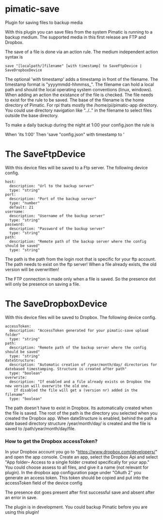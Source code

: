 # pimatic-save
Plugin for saving files to backup media

With this plugin you can save files from the system Pimatic is running to a backup medium. The supported media in this first release are FTP and Dropbox.

The save of a file is done via an action rule. The medium independent action syntax is
```
save "[localpath/]filename" [with timestamp] to SaveFtpDevice | SaveDropboxDevice
```

The optional 'with timestamp' adds a timestamp in front of the filename.
The timestamp format is "yyyymmdd-hhmmss_".
The filename can hold a local path and should the local operating system conventions (linux, windows). When adding an action the existance of the file is checked. The file needs to exist for the rule to be saved.
The base of the filename is the home directory of Pimatic. For rpi thats mostly the /home/pi/pimatic-app directory. You could use directory navigation like "../.." in the filename to select files outside the base directory.

To make a daily backup during the night at 1:00 your config.json the rule is

When 'its 1:00' Then 'save "config.json" with timestamp to <your FtpOrDropbox Device>'

# The SaveFtpDevice

With this device files will be saved to a Ftp server.
The following device config.

```
host:
  description: "Url to the backup server"
  type: "string"
port:
  description: "Port of the backup server"
  type: "number"
  default: 21
username:
  description: "Username of the backup server"
  type: "string"
password:
  description: "Password of the backup server"
  type: "string"
path:
  description: "Remote path of the backup server where the config should be saved"
  type: "string"
```

The path is the path from the login root that is specific for your ftp account. The path needs to exist on the ftp server! When a file already exists, the old version will be overwritten!

The FTP connection is made only when a file is saved. So the presence dot will only be presence on saving a file.

# The SaveDropboxDevice

With this device files will be saved to Dropbox.
The following device config.

```
accessToken:
  description: "AccessToken generated for your pimatic-save upload folder"
  type: "string"
path:
  description: "Remote path of the backup server where the config should be saved"
  type: "string"
dateStructure:
  description: "Automatic creation of /year/month/day/ directories for datebased timestamping. Structure is created after path"
  type: "boolean"
overwrite:
  description: "If enabled and a file already exists on Dropbox the new version will overwrite the old one.
    If disabled the file will get a (version nr) added in the filename"
  type: "boolean"
```

The path doesn't have to exist in Dropbox. Its automatically created when the file is saved. The root of the path is the directory you selected when you created the Dropbox app. When dateStructure is enabled, behind the path a date based directory structure /year/month/day/ is created and the file is saved to /path/year/month/day/file.

### How to get the Dropbox accessToken?

In your Dropbox account you go to "https://www.dropbox.com/developers/" and open the app console. Create an app, select the Dropbox Api and select "App folder– Access to a single folder created specifically for your app." You could choose assess to all files, and give it a name (not relevant for plugin).
In the dropbox app configuration page under "OAuth 2" you generate an access token. This token should be copied and put into the accessToken field of the device config

The presence dot goes present after first successful save and absent after an error in save.


The plugin is in development. You could backup Pimatic before you are using this plugin!
